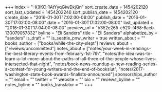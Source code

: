 +++
index = "-K9KC-1AtYyqGiwDkjQn"
sort_create_date = 1454202120
sort_last_updated = 1454202240
sort_publish_date = 1454202120
create_date = "2016-01-30T17:02:00-08:00"
publish_date = "2016-01-30T17:02:00-08:00"
date = "2016-01-30T17:02:00-08:00"
last_updated = "2016-01-30T17:04:00-08:00"
preview_url = "b352e265-c520-f468-8aeb-130079057832"
byline = "Eli Sanders"
title = "Eli Sanders"
alphabetize_by = "sanders"
is_draft = ""
is_seattle_pnw_writer = true
written_about = ""
books_author = ["books/while-the-city-slept"]
reviews_about = ["reviews/uncommitted"]
notes_about = ["notes/your-week-in-readings-the-best-literary-events-from-february-1st-7th", "notes/the-idea-was-to-learn-a-lot-more-about-the-paths-of-all-three-of-the-people-whose-lives-intersected-that-night", "notes/book-news-roundup-a-new-reading-series-a-contest-for-young-writers-and-the-end-of-bookslut", "notes/2017-washington-state-book-awards-finalists-announced"]
sponsorships_author = ""
email = ""
twitter = ""
website = ""
bio = ""
reviews_byline = ""
notes_byline = ""
books_translator = ""
+++
